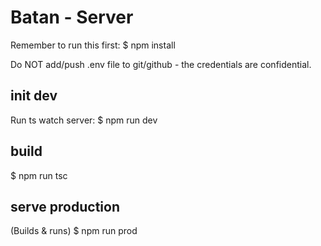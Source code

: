 # Batan - Server
Remember to run this first:
$ npm install

Do NOT add/push .env file to git/github - the credentials are confidential.

## init dev
Run ts watch server:
$ npm run dev

## build
$ npm run tsc

## serve production
(Builds & runs)
$ npm run prod
